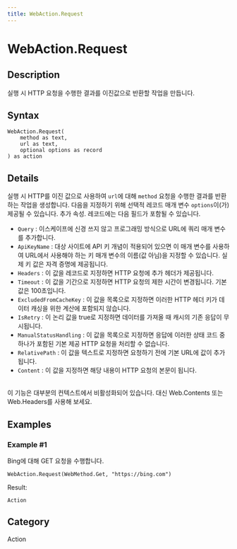 ```yaml
---
title: WebAction.Request
---
```


# WebAction.Request


## Description

실행 시 HTTP 요청을 수행한 결과를 이진값으로 반환할 작업을 만듭니다.


## Syntax

```powerquery
WebAction.Request(
    method as text,
    url as text,
    optional options as record
) as action
```


## Details

실행 시 HTTP를 이진 값으로 사용하여 <code>url</code>에 대해 <code>method</code> 요청을 수행한 결과를 반환하는 작업을 생성합니다.    다음을 지정하기 위해 선택적 레코드 매개 변수 <code>options</code>이(가) 제공될 수 있습니다. 추가 속성. 레코드에는 다음 필드가 포함될 수 있습니다.    <ul><li><code>Query</code> : 이스케이프에 신경 쓰지 않고 프로그래밍 방식으로 URL에 쿼리 매개 변수를 추가합니다.</li><li><code>ApiKeyName</code> : 대상 사이트에 API 키 개념이 적용되어 있으면 이 매개 변수를 사용하여 URL에서 사용해야 하는 키 매개 변수의 이름(값 아님)을 지정할 수 있습니다. 실제 키 값은 자격 증명에 제공됩니다.</li><li><code>Headers</code> : 이 값을 레코드로 지정하면 HTTP 요청에 추가 헤더가 제공됩니다.</li><li><code>Timeout</code> : 이 값을 기간으로 지정하면 HTTP 요청의 제한 시간이 변경됩니다. 기본값은 100초입니다.</li><li><code>ExcludedFromCacheKey</code> : 이 값을 목록으로 지정하면 이러한 HTTP 헤더 키가 데이터 캐싱을 위한 계산에 포함되지 않습니다.</li><li><code>IsRetry</code> : 이 논리 값을 true로 지정하면 데이터를 가져올 때 캐시의 기존 응답이 무시됩니다.</li><li><code>ManualStatusHandling</code> : 이 값을 목록으로 지정하면 응답에 이러한 상태 코드 중 하나가 포함된 기본 제공 HTTP 요청을 처리할 수 없습니다.</li><li><code>RelativePath</code> : 이 값을 텍스트로 지정하면 요청하기 전에 기본 URL에 값이 추가됩니다.</li><li><code>Content</code> : 이 값을 지정하면 해당 내용이 HTTP 요청의 본문이 됩니다.</li></ul>     <br />    이 기능은 대부분의 컨텍스트에서 비활성화되어 있습니다. 대신 Web.Contents 또는 Web.Headers를 사용해 보세요.     


## Examples

### Example #1 
Bing에 대해 GET 요청을 수행합니다.
```powerquery
WebAction.Request(WebMethod.Get, "https://bing.com")
```

Result: 
```powerquery
Action
```




## Category
Action
